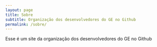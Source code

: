 ```yaml
---
layout: page
title: Sobre
subtitle: Organização dos desenvolvedores do GE no Github
permalink: /sobre/
---
```


Esse é um site da organização dos desenvolvedores do GE no Github
